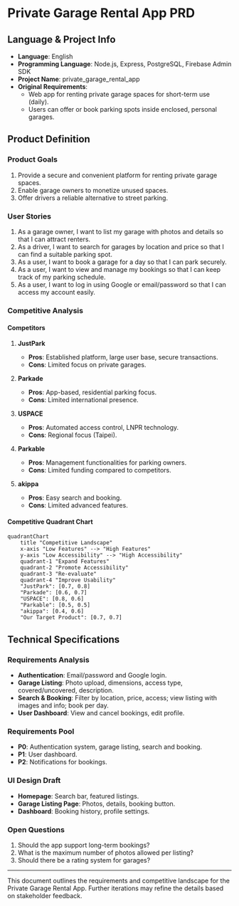 # Private Garage Rental App PRD

## Language & Project Info
- **Language**: English
- **Programming Language**: Node.js, Express, PostgreSQL, Firebase Admin SDK
- **Project Name**: private_garage_rental_app
- **Original Requirements**: 
  - Web app for renting private garage spaces for short-term use (daily).
  - Users can offer or book parking spots inside enclosed, personal garages.

## Product Definition

### Product Goals
1. Provide a secure and convenient platform for renting private garage spaces.
2. Enable garage owners to monetize unused spaces.
3. Offer drivers a reliable alternative to street parking.

### User Stories
1. As a garage owner, I want to list my garage with photos and details so that I can attract renters.
2. As a driver, I want to search for garages by location and price so that I can find a suitable parking spot.
3. As a user, I want to book a garage for a day so that I can park securely.
4. As a user, I want to view and manage my bookings so that I can keep track of my parking schedule.
5. As a user, I want to log in using Google or email/password so that I can access my account easily.

### Competitive Analysis

#### Competitors
1. **JustPark**
   - **Pros**: Established platform, large user base, secure transactions.
   - **Cons**: Limited focus on private garages.

2. **Parkade**
   - **Pros**: App-based, residential parking focus.
   - **Cons**: Limited international presence.

3. **USPACE**
   - **Pros**: Automated access control, LNPR technology.
   - **Cons**: Regional focus (Taipei).

4. **Parkable**
   - **Pros**: Management functionalities for parking owners.
   - **Cons**: Limited funding compared to competitors.

5. **akippa**
   - **Pros**: Easy search and booking.
   - **Cons**: Limited advanced features.

#### Competitive Quadrant Chart
```mermaid
quadrantChart
    title "Competitive Landscape"
    x-axis "Low Features" --> "High Features"
    y-axis "Low Accessibility" --> "High Accessibility"
    quadrant-1 "Expand Features"
    quadrant-2 "Promote Accessibility"
    quadrant-3 "Re-evaluate"
    quadrant-4 "Improve Usability"
    "JustPark": [0.7, 0.8]
    "Parkade": [0.6, 0.7]
    "USPACE": [0.8, 0.6]
    "Parkable": [0.5, 0.5]
    "akippa": [0.4, 0.6]
    "Our Target Product": [0.7, 0.7]
```

## Technical Specifications

### Requirements Analysis
- **Authentication**: Email/password and Google login.
- **Garage Listing**: Photo upload, dimensions, access type, covered/uncovered, description.
- **Search & Booking**: Filter by location, price, access; view listing with images and info; book per day.
- **User Dashboard**: View and cancel bookings, edit profile.

### Requirements Pool
- **P0**: Authentication system, garage listing, search and booking.
- **P1**: User dashboard.
- **P2**: Notifications for bookings.

### UI Design Draft
- **Homepage**: Search bar, featured listings.
- **Garage Listing Page**: Photos, details, booking button.
- **Dashboard**: Booking history, profile settings.

### Open Questions
1. Should the app support long-term bookings?
2. What is the maximum number of photos allowed per listing?
3. Should there be a rating system for garages?

---

This document outlines the requirements and competitive landscape for the Private Garage Rental App. Further iterations may refine the details based on stakeholder feedback.

